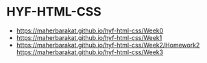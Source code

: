 # HYF-HTML-CSS

- https://maherbarakat.github.io/hyf-html-css/Week0
- https://maherbarakat.github.io/hyf-html-css/Week1
- https://maherbarakat.github.io/hyf-html-css/Week2/Homework2
https://maherbarakat.github.io/hyf-html-css/Week3
